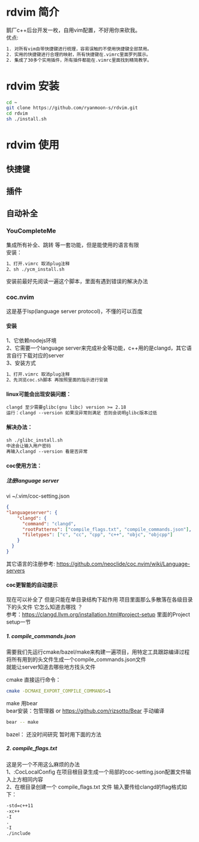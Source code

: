# rdvim 简介
鹅厂c++后台开发一枚，自用vim配置，不好用你来砍我。  
优点:
```txt
1. 对所有vim自带快捷键进行梳理，容易误触的不使用快捷键全部禁用。
2. 实用的快捷键进行合理的映射，所有快捷键在.vimrc里面罗列展示。
2. 集成了30多个实用插件，所有插件都能在.vimrc里面找到精简教学。
```

# rdvim 安装
```bash
cd ~
git clone https://github.com/ryanmoon-s/rdvim.git
cd rdvim
sh ./install.sh
```

# rdvim 使用
## 快捷键
## 插件


## 自动补全
### YouCompleteMe
集成所有补全、跳转 等一套功能，但是能使用的语言有限  
安装：
```txt
1、打开.vimrc 取消plug注释  
2、sh ./ycm_install.sh  
```

安装前最好先阅读一遍这个脚本，里面有遇到错误的解决办法  

### coc.nvim
这是基于lsp(language server protocol)，不懂的可以百度
#### 安装
1、它依赖nodejs环境   
2、它需要一个language server来完成补全等功能，c++用的是clangd，其它语言自行下载对应的server  
3、安装方式   
```txt
1、打开.vimrc 取消plug注释
2、先浏览coc.sh脚本 再按照里面的指示进行安装
```

#### linux可能会出现安装问题：
```txt
clangd 至少需要glibc(gnu libc) version >= 2.18
运行：clangd --version 如果没异常则满足 否则会说明glibc版本过低
```
#### 解决办法：
```txt
sh ./glibc_install.sh   
中途会让输入用户密码
再输入clangd --version 看是否异常
```

#### coc使用方法：
##### 注册language server
vi ~/.vim/coc-setting.json   
```json
{
"languageserver": {
    "clangd": {
      "command": "clangd",
      "rootPatterns": ["compile_flags.txt", "compile_commands.json"],
      "filetypes": ["c", "cc", "cpp", "c++", "objc", "objcpp"]
    }
  }
}
```

其它语言的注册参考: https://github.com/neoclide/coc.nvim/wiki/Language-servers

#### coc更智能的自动提示

现在可以补全了 但是只能在单目录结构下起作用 项目里面那么多散落在各级目录下的头文件 它怎么知道去哪找 ？  
参考：https://clangd.llvm.org/installation.html#project-setup  里面的Project setup一节  

##### 1. compile_commands.json
需要我们先运行cmake/bazel/make来构建一遍项目，用特定工具跟踪编译过程 将所有用到的头文件生成一个compile_commands.json文件  
就能让server知道去哪些地方找头文件  

cmake 直接运行命令：
```bash
cmake -DCMAKE_EXPORT_COMPILE_COMMANDS=1
```

make 用bear  
bear安装：包管理器 or https://github.com/rizsotto/Bear 手动编译  
```bash
bear -- make 
```

bazel： 
还没时间研究 暂时用下面的方法  

##### 2. compile_flags.txt
这是另一个不用这么麻烦的办法  
1、:CocLocalConfig 在项目根目录生成一个局部的coc-setting.json配置文件输入上方相同内容  
2、在根目录创建一个 compile_flags.txt 文件 输入要传给clangd的flag格式如下：  
```txt
-std=c++11
-xc++
-I
.
-I
./include
```
